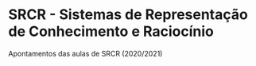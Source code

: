 # SRCR -  Sistemas de Representação de Conhecimento e Raciocínio
Apontamentos das aulas de SRCR (2020/2021)
